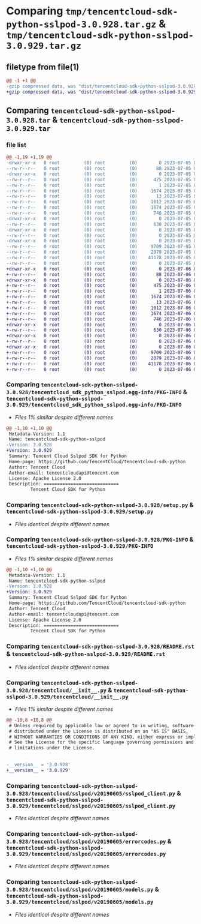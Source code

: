 # Comparing `tmp/tencentcloud-sdk-python-sslpod-3.0.928.tar.gz` & `tmp/tencentcloud-sdk-python-sslpod-3.0.929.tar.gz`

## filetype from file(1)

```diff
@@ -1 +1 @@
-gzip compressed data, was "dist/tencentcloud-sdk-python-sslpod-3.0.928.tar", last modified: Wed Jul  5 00:33:01 2023, max compression
+gzip compressed data, was "dist/tencentcloud-sdk-python-sslpod-3.0.929.tar", last modified: Thu Jul  6 00:33:44 2023, max compression
```

## Comparing `tencentcloud-sdk-python-sslpod-3.0.928.tar` & `tencentcloud-sdk-python-sslpod-3.0.929.tar`

### file list

```diff
@@ -1,19 +1,19 @@
-drwxr-xr-x   0 root         (0) root         (0)        0 2023-07-05 00:33:01.000000 tencentcloud-sdk-python-sslpod-3.0.928/
--rw-r--r--   0 root         (0) root         (0)       88 2023-07-05 00:33:01.000000 tencentcloud-sdk-python-sslpod-3.0.928/setup.cfg
-drwxr-xr-x   0 root         (0) root         (0)        0 2023-07-05 00:33:01.000000 tencentcloud-sdk-python-sslpod-3.0.928/tencentcloud_sdk_python_sslpod.egg-info/
--rw-r--r--   0 root         (0) root         (0)      475 2023-07-05 00:33:01.000000 tencentcloud-sdk-python-sslpod-3.0.928/tencentcloud_sdk_python_sslpod.egg-info/SOURCES.txt
--rw-r--r--   0 root         (0) root         (0)        1 2023-07-05 00:33:01.000000 tencentcloud-sdk-python-sslpod-3.0.928/tencentcloud_sdk_python_sslpod.egg-info/dependency_links.txt
--rw-r--r--   0 root         (0) root         (0)     1674 2023-07-05 00:33:01.000000 tencentcloud-sdk-python-sslpod-3.0.928/tencentcloud_sdk_python_sslpod.egg-info/PKG-INFO
--rw-r--r--   0 root         (0) root         (0)       13 2023-07-05 00:33:01.000000 tencentcloud-sdk-python-sslpod-3.0.928/tencentcloud_sdk_python_sslpod.egg-info/top_level.txt
--rw-r--r--   0 root         (0) root         (0)     1012 2023-07-05 00:33:01.000000 tencentcloud-sdk-python-sslpod-3.0.928/setup.py
--rw-r--r--   0 root         (0) root         (0)     1674 2023-07-05 00:33:01.000000 tencentcloud-sdk-python-sslpod-3.0.928/PKG-INFO
--rw-r--r--   0 root         (0) root         (0)      746 2023-07-05 00:33:01.000000 tencentcloud-sdk-python-sslpod-3.0.928/README.rst
-drwxr-xr-x   0 root         (0) root         (0)        0 2023-07-05 00:33:01.000000 tencentcloud-sdk-python-sslpod-3.0.928/tencentcloud/
--rw-r--r--   0 root         (0) root         (0)      630 2023-07-05 00:33:01.000000 tencentcloud-sdk-python-sslpod-3.0.928/tencentcloud/__init__.py
-drwxr-xr-x   0 root         (0) root         (0)        0 2023-07-05 00:33:01.000000 tencentcloud-sdk-python-sslpod-3.0.928/tencentcloud/sslpod/
--rw-r--r--   0 root         (0) root         (0)        0 2023-07-05 00:33:01.000000 tencentcloud-sdk-python-sslpod-3.0.928/tencentcloud/sslpod/__init__.py
-drwxr-xr-x   0 root         (0) root         (0)        0 2023-07-05 00:33:01.000000 tencentcloud-sdk-python-sslpod-3.0.928/tencentcloud/sslpod/v20190605/
--rw-r--r--   0 root         (0) root         (0)     9709 2023-07-05 00:33:01.000000 tencentcloud-sdk-python-sslpod-3.0.928/tencentcloud/sslpod/v20190605/sslpod_client.py
--rw-r--r--   0 root         (0) root         (0)     2079 2023-07-05 00:33:01.000000 tencentcloud-sdk-python-sslpod-3.0.928/tencentcloud/sslpod/v20190605/errorcodes.py
--rw-r--r--   0 root         (0) root         (0)    41178 2023-07-05 00:33:01.000000 tencentcloud-sdk-python-sslpod-3.0.928/tencentcloud/sslpod/v20190605/models.py
--rw-r--r--   0 root         (0) root         (0)        0 2023-07-05 00:33:01.000000 tencentcloud-sdk-python-sslpod-3.0.928/tencentcloud/sslpod/v20190605/__init__.py
+drwxr-xr-x   0 root         (0) root         (0)        0 2023-07-06 00:33:44.000000 tencentcloud-sdk-python-sslpod-3.0.929/
+-rw-r--r--   0 root         (0) root         (0)       88 2023-07-06 00:33:44.000000 tencentcloud-sdk-python-sslpod-3.0.929/setup.cfg
+drwxr-xr-x   0 root         (0) root         (0)        0 2023-07-06 00:33:44.000000 tencentcloud-sdk-python-sslpod-3.0.929/tencentcloud_sdk_python_sslpod.egg-info/
+-rw-r--r--   0 root         (0) root         (0)      475 2023-07-06 00:33:44.000000 tencentcloud-sdk-python-sslpod-3.0.929/tencentcloud_sdk_python_sslpod.egg-info/SOURCES.txt
+-rw-r--r--   0 root         (0) root         (0)        1 2023-07-06 00:33:44.000000 tencentcloud-sdk-python-sslpod-3.0.929/tencentcloud_sdk_python_sslpod.egg-info/dependency_links.txt
+-rw-r--r--   0 root         (0) root         (0)     1674 2023-07-06 00:33:44.000000 tencentcloud-sdk-python-sslpod-3.0.929/tencentcloud_sdk_python_sslpod.egg-info/PKG-INFO
+-rw-r--r--   0 root         (0) root         (0)       13 2023-07-06 00:33:44.000000 tencentcloud-sdk-python-sslpod-3.0.929/tencentcloud_sdk_python_sslpod.egg-info/top_level.txt
+-rw-r--r--   0 root         (0) root         (0)     1012 2023-07-06 00:33:44.000000 tencentcloud-sdk-python-sslpod-3.0.929/setup.py
+-rw-r--r--   0 root         (0) root         (0)     1674 2023-07-06 00:33:44.000000 tencentcloud-sdk-python-sslpod-3.0.929/PKG-INFO
+-rw-r--r--   0 root         (0) root         (0)      746 2023-07-06 00:33:44.000000 tencentcloud-sdk-python-sslpod-3.0.929/README.rst
+drwxr-xr-x   0 root         (0) root         (0)        0 2023-07-06 00:33:44.000000 tencentcloud-sdk-python-sslpod-3.0.929/tencentcloud/
+-rw-r--r--   0 root         (0) root         (0)      630 2023-07-06 00:33:44.000000 tencentcloud-sdk-python-sslpod-3.0.929/tencentcloud/__init__.py
+drwxr-xr-x   0 root         (0) root         (0)        0 2023-07-06 00:33:44.000000 tencentcloud-sdk-python-sslpod-3.0.929/tencentcloud/sslpod/
+-rw-r--r--   0 root         (0) root         (0)        0 2023-07-06 00:33:44.000000 tencentcloud-sdk-python-sslpod-3.0.929/tencentcloud/sslpod/__init__.py
+drwxr-xr-x   0 root         (0) root         (0)        0 2023-07-06 00:33:44.000000 tencentcloud-sdk-python-sslpod-3.0.929/tencentcloud/sslpod/v20190605/
+-rw-r--r--   0 root         (0) root         (0)     9709 2023-07-06 00:33:44.000000 tencentcloud-sdk-python-sslpod-3.0.929/tencentcloud/sslpod/v20190605/sslpod_client.py
+-rw-r--r--   0 root         (0) root         (0)     2079 2023-07-06 00:33:44.000000 tencentcloud-sdk-python-sslpod-3.0.929/tencentcloud/sslpod/v20190605/errorcodes.py
+-rw-r--r--   0 root         (0) root         (0)    41178 2023-07-06 00:33:44.000000 tencentcloud-sdk-python-sslpod-3.0.929/tencentcloud/sslpod/v20190605/models.py
+-rw-r--r--   0 root         (0) root         (0)        0 2023-07-06 00:33:44.000000 tencentcloud-sdk-python-sslpod-3.0.929/tencentcloud/sslpod/v20190605/__init__.py
```

### Comparing `tencentcloud-sdk-python-sslpod-3.0.928/tencentcloud_sdk_python_sslpod.egg-info/PKG-INFO` & `tencentcloud-sdk-python-sslpod-3.0.929/tencentcloud_sdk_python_sslpod.egg-info/PKG-INFO`

 * *Files 1% similar despite different names*

```diff
@@ -1,10 +1,10 @@
 Metadata-Version: 1.1
 Name: tencentcloud-sdk-python-sslpod
-Version: 3.0.928
+Version: 3.0.929
 Summary: Tencent Cloud Sslpod SDK for Python
 Home-page: https://github.com/TencentCloud/tencentcloud-sdk-python
 Author: Tencent Cloud
 Author-email: tencentcloudapi@tencent.com
 License: Apache License 2.0
 Description: ============================
         Tencent Cloud SDK for Python
```

### Comparing `tencentcloud-sdk-python-sslpod-3.0.928/setup.py` & `tencentcloud-sdk-python-sslpod-3.0.929/setup.py`

 * *Files identical despite different names*

### Comparing `tencentcloud-sdk-python-sslpod-3.0.928/PKG-INFO` & `tencentcloud-sdk-python-sslpod-3.0.929/PKG-INFO`

 * *Files 1% similar despite different names*

```diff
@@ -1,10 +1,10 @@
 Metadata-Version: 1.1
 Name: tencentcloud-sdk-python-sslpod
-Version: 3.0.928
+Version: 3.0.929
 Summary: Tencent Cloud Sslpod SDK for Python
 Home-page: https://github.com/TencentCloud/tencentcloud-sdk-python
 Author: Tencent Cloud
 Author-email: tencentcloudapi@tencent.com
 License: Apache License 2.0
 Description: ============================
         Tencent Cloud SDK for Python
```

### Comparing `tencentcloud-sdk-python-sslpod-3.0.928/README.rst` & `tencentcloud-sdk-python-sslpod-3.0.929/README.rst`

 * *Files identical despite different names*

### Comparing `tencentcloud-sdk-python-sslpod-3.0.928/tencentcloud/__init__.py` & `tencentcloud-sdk-python-sslpod-3.0.929/tencentcloud/__init__.py`

 * *Files 1% similar despite different names*

```diff
@@ -10,8 +10,8 @@
 # Unless required by applicable law or agreed to in writing, software
 # distributed under the License is distributed on an "AS IS" BASIS,
 # WITHOUT WARRANTIES OR CONDITIONS OF ANY KIND, either express or implied.
 # See the License for the specific language governing permissions and
 # limitations under the License.
 
 
-__version__ = '3.0.928'
+__version__ = '3.0.929'
```

### Comparing `tencentcloud-sdk-python-sslpod-3.0.928/tencentcloud/sslpod/v20190605/sslpod_client.py` & `tencentcloud-sdk-python-sslpod-3.0.929/tencentcloud/sslpod/v20190605/sslpod_client.py`

 * *Files identical despite different names*

### Comparing `tencentcloud-sdk-python-sslpod-3.0.928/tencentcloud/sslpod/v20190605/errorcodes.py` & `tencentcloud-sdk-python-sslpod-3.0.929/tencentcloud/sslpod/v20190605/errorcodes.py`

 * *Files identical despite different names*

### Comparing `tencentcloud-sdk-python-sslpod-3.0.928/tencentcloud/sslpod/v20190605/models.py` & `tencentcloud-sdk-python-sslpod-3.0.929/tencentcloud/sslpod/v20190605/models.py`

 * *Files identical despite different names*

